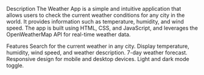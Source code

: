 Description
The Weather App is a simple and intuitive application that allows users to check the current weather conditions for any city in the world.
It provides information such as temperature, humidity, and wind speed.
The app is built using HTML, CSS, and JavaScript, and leverages the OpenWeatherMap API for real-time weather data.

Features
Search for the current weather in any city.
Display temperature, humidity, wind speed, and weather description.
7-day weather forecast.
Responsive design for mobile and desktop devices.
Light and dark mode toggle.
